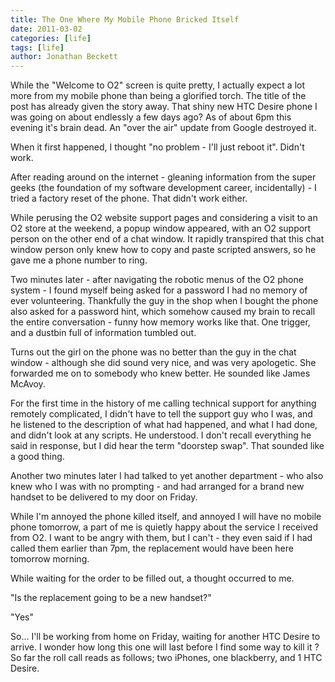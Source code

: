 ```yaml
---
title: The One Where My Mobile Phone Bricked Itself
date: 2011-03-02
categories: [life]
tags: [life]
author: Jonathan Beckett
---
```


While the "Welcome to O2" screen is quite pretty, I actually expect a lot more from my mobile phone than being a glorified torch. The title of the post has already given the story away. That shiny new HTC Desire phone I was going on about endlessly a few days ago? As of about 6pm this evening it's brain dead. An "over the air" update from Google destroyed it.

When it first happened, I thought "no problem - I'll just reboot it". Didn't work.

After reading around on the internet - gleaning information from the super geeks (the foundation of my software development career, incidentally) - I tried a factory reset of the phone. That didn't work either.

While perusing the O2 website support pages and considering a visit to an O2 store at the weekend, a popup window appeared, with an O2 support person on the other end of a chat window. It rapidly transpired that this chat window person only knew how to copy and paste scripted answers, so he gave me a phone number to ring.

Two minutes later - after navigating the robotic menus of the O2 phone system - I found myself being asked for a password I had no memory of ever volunteering. Thankfully the guy in the shop when I bought the phone also asked for a password hint, which somehow caused my brain to recall the entire conversation - funny how memory works like that. One trigger, and a dustbin full of information tumbled out.

Turns out the girl on the phone was no better than the guy in the chat window - although she did sound very nice, and was very apologetic. She forwarded me on to somebody who knew better. He sounded like James McAvoy.

For the first time in the history of me calling technical support for anything remotely complicated, I didn't have to tell the support guy who I was, and he listened to the description of what had happened, and what I had done, and didn't look at any scripts. He understood. I don't recall everything he said in response, but I did hear the term "doorstep swap". That sounded like a good thing.

Another two minutes later I had talked to yet another department - who also knew who I was with no prompting - and had arranged for a brand new handset to be delivered to my door on Friday.

While I'm annoyed the phone killed itself, and annoyed I will have no mobile phone tomorrow, a part of me is quietly happy about the service I received from O2. I want to be angry with them, but I can't - they even said if I had called them earlier than 7pm, the replacement would have been here tomorrow morning.

While waiting for the order to be filled out, a thought occurred to me.

"Is the replacement going to be a new handset?"

"Yes"

So... I'll be working from home on Friday, waiting for another HTC Desire to arrive. I wonder how long this one will last before I find some way to kill it ? So far the roll call reads as follows; two iPhones, one blackberry, and 1 HTC Desire.